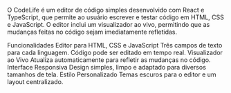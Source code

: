 O CodeLife é um editor de código simples desenvolvido com React e TypeScript, que permite ao usuário escrever e testar código em HTML, CSS e JavaScript. O editor inclui um visualizador ao vivo, permitindo que as mudanças feitas no código sejam imediatamente refletidas.

Funcionalidades
Editor para HTML, CSS e JavaScript
Três campos de texto para cada linguagem.
Código pode ser editado em tempo real.
Visualizador ao Vivo
Atualiza automaticamente para refletir as mudanças no código.
Interface Responsiva
Design simples, limpo e adaptado para diversos tamanhos de tela.
Estilo Personalizado
Temas escuros para o editor e um layout centralizado.